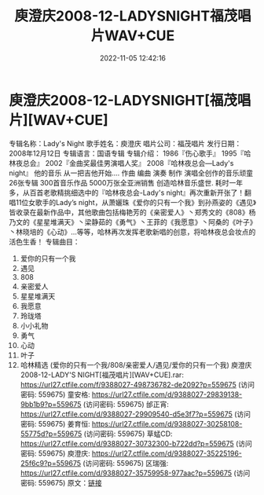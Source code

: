 ﻿---
title: 庾澄庆2008-12-LADYSNIGHT福茂唱片WAV+CUE
date: 2022-11-05 12:42:16
categories: WAV车载音乐、镜像
tags: 华语中文
---
# 庾澄庆2008-12-LADYSNIGHT[福茂唱片][WAV+CUE]

专辑名称：Lady's Night
歌手姓名：庾澄庆
唱片公司：福茂唱片
发行日期：2008年12月12日
专辑语言：国语专辑
专辑介绍：
1986『伤心歌手』
1995『哈林夜总会』
2002『金曲奖最佳男演唱人奖』
2008『哈林夜总会—Lady's night』
他的音乐 从一把吉他开始….
作曲 编曲 演奏 制作 演唱全创作的音乐顽童
26张专辑 300首音乐作品 5000万张全亚洲销售 创造哈林音乐盛世.
耗时一年多，从百首老歌精挑细选中的『哈林夜总会-Lady's night』再次重新开张了！翻唱11位女歌手的Lady’s
night，从萧孋珠《爱你的只有一个我》到孙燕姿的《遇见》皆收录在最新作品中，其他歌曲包括梅艳芳的《亲密爱人》丶郑秀文的《808》杨乃文的《星星堆满天》丶梁静茹的《勇气》丶王菲的《我愿意》丶阿桑的《叶子》丶林晓培的《心动》…等等，哈林再次发挥老歌新唱的创意，将哈林夜总会妆点的活色生香！
专辑曲目：
01. 爱你的只有一个我
02. 遇见
03. 808
04. 亲密爱人
05. 星星堆满天
06. 我愿意
07. 玲珑塔
08. 小小礼物
09. 勇气
10. 心动
11. 叶子
12. 哈林精选 (爱你的只有一个我/808/亲密爱人/遇见/爱你的只有一个我)
庾澄庆2008-12-LADY'S NIGHT[福茂唱片][WAV+CUE].rar: https://url27.ctfile.com/f/9388027-498736782-de2092?p=559675
(访问密码: 559675)
童安格: https://url27.ctfile.com/d/9388027-29839138-9bb1b9?p=559675
(访问密码: 559675)
邰正宵: https://url27.ctfile.com/d/9388027-29909540-d5e3f7?p=559675
(访问密码: 559675)
姜育恒: https://url27.ctfile.com/d/9388027-30258108-55775d?p=559675
(访问密码: 559675)
草蜢CD: https://url27.ctfile.com/d/9388027-30732300-b722dd?p=559675
(访问密码: 559675)
庾澄庆: https://url27.ctfile.com/d/9388027-35225196-25f6c9?p=559675
(访问密码: 559675)
区瑞强: https://url27.ctfile.com/d/9388027-35759958-977aac?p=559675
(访问密码: 559675)
原文：[链接](https://blog.sina.com.cn/s/blog_1647c7e760103105c.html)